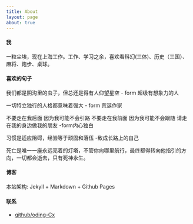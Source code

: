 ```yaml
---
title: About
layout: page
about: true
---
```


#### 我

一粒尘埃，现在上海工作。工作、学习之余，喜欢看科幻(三体)、历史（三国）、麻将、跑步、桌球。

#### 喜欢的句子

我们都是阴沟里的虫子，但总还是得有人仰望星空 - form 超级有想象力的人

一切特立独行的人格都意味着强大 - form 荒诞作家

不要走在我后面 因为我可能不会引路 不要走在我前面 因为我可能不会跟随 请走在我的身边做我的朋友 -form内心独白

习惯是适应阻碍，经验等于顽固和落伍 -致成长路上的自己

死亡是唯一一座永远亮着的灯塔，不管你向哪里航行，最终都得转向他指引的方向，一切都会逝去，只有死神永生。

#### 博客

本站架构: Jekyll + Markdown + Github Pages

#### 联系

+ [github/oding-Cx](https://github.com/oding-Cx)

